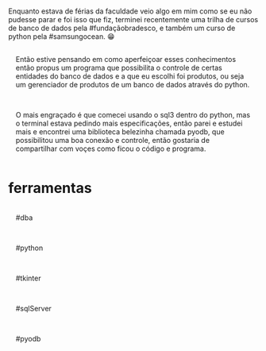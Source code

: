 <h1></h1>
Enquanto estava de férias da faculdade veio algo em mim como se eu não pudesse parar e foi isso que fiz, terminei recentemente uma trilha de cursos de banco de dados pela #fundaçãobradesco, e também um curso de python pela #samsungocean. 😁

Então estive pensando em como aperfeiçoar esses conhecimentos então propus um programa que possibilita o controle de certas entidades do banco de dados e a que eu escolhi foi produtos, ou seja um gerenciador de produtos de um banco de dados através do python.

O mais engraçado é que comecei usando o sql3 dentro do python, mas o terminal estava pedindo mais especificações, então parei e estudei mais e encontrei uma biblioteca belezinha chamada pyodb, que possibilitou uma boa conexão e controle, então gostaria de compartilhar com voçes como ficou o código e programa.
<h1>ferramentas</h1>
<p>#dba</p> <p> #python</p> <p>#tkinter</p> <p>#sqlServer</p>  <p>#pyodb </p>
<style>
  p{
    padding:15px;
    }
</style>
